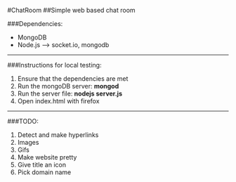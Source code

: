 #ChatRoom
##Simple web based chat room
    
###Dependencies:

- MongoDB
- Node.js --> socket.io, mongodb

<hr />

###Instructions for local testing:
1. Ensure that the dependencies are met
2. Run the mongoDB server: **mongod**
3. Run the server file: **nodejs server.js**
4. Open index.html with firefox

<hr />

###TODO:
1. Detect and make hyperlinks
2. Images
3. Gifs
4. Make website pretty
5. Give title an icon
6. Pick domain name
